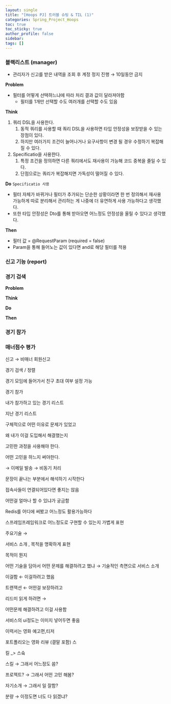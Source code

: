 ```yaml
---
layout: single
title: "[Hoops PJ] 트러블 슈팅 & TIL (1)"
categories: Spring_Project_Hoops
toc: true
toc_sticky: true
author_profile: false
sidebar: 
tags: []
---
```


### 블랙리스트 (manager)

- 관리자가 신고를 받은 내역을 조회 후 계정 정지 진행 → 10일동안 금지

**Problem** 
- 필터를 어떻게 선택하느냐에 따라 처리 결과 값이 달라져야함
	- 필터를 1개만 선택할 수도 여러개를 선택할 수도 있음

**Think**
1. 쿼리 DSL을 사용한다.
	1. 동적 쿼리를 사용할 때 쿼리 DSL을 사용하면 타입 안정성을 보장받을 수 있는 장점이 있다.
	2. 하지만 여러가지 조건이 늘어나거나 요구사항이 변경 될 경우 수정하기 복잡해질 수 있다.
2. Specificatio을 사용한다.
	1. 특정 조건을 정의하면 다른 쿼리에서도 재사용이 가능해 코드 중복을 줄일 수 있다.
	2. 단점으로는 쿼리가 복잡해지면 가독성이 떨어질 수 있다.
	

**Do**
`Specificatio 사용`
- 필터 자체가 바뀌거나 필터가 추가되는 단순한 상황이라면 한 번 정의해서 재사용 가능하게 따로 분리해서 관리하는 게 나중에 더 유연하게 사용 가능하다고 생각했다.
- 또한 타입 안정성은 Dto를 통해 받아오면 어느정도 안정성을 올릴 수 있다고 생각했다.

**Then**
- 필터 값 = @RequestParam (required = false)
- Param을 통해 들어노는 값이 있다면 and로 해당 필터를 적용

### 신고 기능 (report)

### 경기 검색

**Problem**

**Think**

**Do**

**Then**

### 경기 참가

### 매너점수 평가


신고 → 비매너 회원신고

경기 검색 / 정렬

경기 모임에 들어가서 친구 초대 여부 설정 가능

경기 참가

내가 참가하고 있는 경기 리스트

지난 경기 리스트

구체적으로 어떤 이유로 문제가 있었고

왜 내가 이걸 도입해서 해결했는지

고민한 과정을 사용해야 한다.

어떤 고민을 하느지 써야한다.

→ 이메일 발송 → 비동기 처리

문장이 끝나는 부분에서 해석하기 시작한다

접속사들이 연결되어있다면 좋지는 않음

어떤걸 얼마나 할 수 있냐가 궁금함

Redis를 어디에 써봤고 어느정도 활용가능하다

스프레임프레임워크로 어느정도로 구현할 수 있는지 가볍게 표현

주요기술 →

서비스 소개 , 목적을 명확하게 표현

목적이 뭔지

어떤 기술을 담아서 어떤 문제를 해결하려고 했냐 → 기술적인 측면으로 서비스 소개

이걸함 ← 이걸하려고 했음

트랜잭션 ← 어떤걸 보장하려고

리드미 읽게 하려면 →

어떤문제 해결하려고 이걸 사용함

서비스의 ui정도는 이미지 넣어두면 좋음

이력서는 영화 예고편,티저

포트폴리오는 영화 리뷰 (결말 포함) 스

킬 _> 스슼

스킬 → 그래서 어느정도 씀?

프로젝트? → 그래서 어떤 고민 해봄?

자기소개 → 그래서 일 잘함?

분량 → 이정도면 너도 다 읽겠냐?